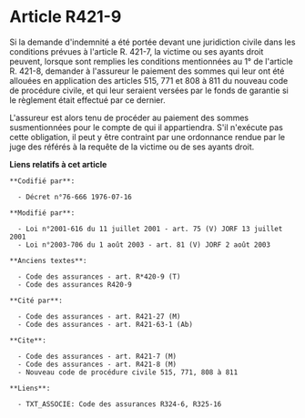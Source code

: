 # Article R421-9

Si la demande d'indemnité a été portée devant une juridiction civile dans les conditions prévues à l'article R. 421-7, la
victime ou ses ayants droit peuvent, lorsque sont remplies les conditions mentionnées au 1° de l'article R. 421-8, demander à
l'assureur le paiement des sommes qui leur ont été allouées en application des articles 515, 771 et 808 à 811 du nouveau code
de procédure civile, et qui leur seraient versées par le fonds de garantie si le règlement était effectué par ce dernier.

L'assureur est alors tenu de procéder au paiement des sommes susmentionnées pour le compte de qui il appartiendra. S'il
n'exécute pas cette obligation, il peut y être contraint par une ordonnance rendue par le juge des référés à la requête de la
victime ou de ses ayants droit.

**Liens relatifs à cet article**

	**Codifié par**:

	  - Décret n°76-666 1976-07-16

	**Modifié par**:

	  - Loi n°2001-616 du 11 juillet 2001 - art. 75 (V) JORF 13 juillet 2001
	  - Loi n°2003-706 du 1 août 2003 - art. 81 (V) JORF 2 août 2003

	**Anciens textes**:

	  - Code des assurances - art. R*420-9 (T)
	  - Code des assurances R420-9

	**Cité par**:

	  - Code des assurances - art. R421-27 (M)
	  - Code des assurances - art. R421-63-1 (Ab)

	**Cite**:

	  - Code des assurances - art. R421-7 (M)
	  - Code des assurances - art. R421-8 (M)
	  - Nouveau code de procédure civile 515, 771, 808 à 811

	**Liens**:

	  - TXT_ASSOCIE: Code des assurances R324-6, R325-16
